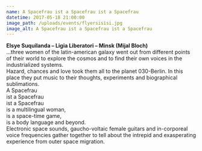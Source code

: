 ```yaml
---
name: A Spacefrau ist a Spacefrau ist a Spacefrau
datetime: 2017-05-18 21:00:00
image_path: /uploads/events/flyersisisi.jpg
image_alt: A Spacefrau ist a Spacefrau ist a Spacefrau
---
```



**Elsye Suquilanda – Ligia Liberatori – Minsk (Mijal Bloch)**
<br>...three women of the latin-american galaxy went out from different points of their world to explore the cosmos and to find their own voices in the industrialized systems.
<br>Hazard, chances and love took them all to the planet 030-Berlin. In this place they put music to their thoughts, experiments and biographical sublimations.
<br>A Spacefrau
<br>ist a Spacefrau
<br>ist a Spacefrau
<br>is a multilingual woman,
<br>is a space-time game,
<br>is a body language and beyond.
<br>Electronic space sounds, gaucho-voltaic female guitars and in-corporeal voice frequencies gather together to tell about the intrepid and exasperating experience from outer space migration.